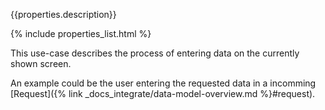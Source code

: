 {{properties.description}}

{% include properties_list.html %}

This use-case describes the process of entering data on the currently shown screen.

An example could be the user entering the requested data in a incomming [Request]({% link _docs_integrate/data-model-overview.md %}#request).
